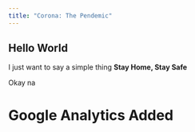 ```yaml
---
title: "Corona: The Pendemic"
---
```


## Hello World

I just want to say a simple thing **Stay Home, Stay Safe**

Okay na

# Google Analytics Added